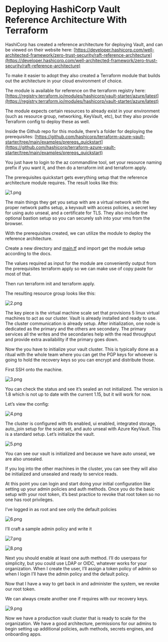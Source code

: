 # Deploying HashiCorp Vault Reference Architecture With Terraform

HashiCorp has created a reference architecture for deploying Vault, and can be viewed on their website here:  [https://developer.hashicorp.com/well-architected-framework/zero-trust-security/raft-reference-architecture](https://developer.hashicorp.com/well-architected-framework/zero-trust-security/raft-reference-architecture)

To make it easier to adopt they also created a Terraform module that builds out the architecture in your cloud environment of choice.

The module is available for reference on the terraform registry here: [https://registry.terraform.io/modules/hashicorp/vault-starter/azure/latest](https://registry.terraform.io/modules/hashicorp/vault-starter/azure/latest)

The module expects certain resources to already exist in your environment (such as resource group, networking, KeyVault, etc), but they also provide Terraform config to deploy these as well.

Inside the Github repo for this module, there’s a folder for deploying the prerequisites: [https://github.com/hashicorp/terraform-azure-vault-starter/tree/main/examples/prereqs_quickstart](https://github.com/hashicorp/terraform-azure-vault-starter/tree/main/examples/prereqs_quickstart)

You just have to login to the az commandline tool, set your resource naming prefix if you want it, and then do a terraform init and terraform apply.

The prerequisites quickstart gets everything setup that the reference architecture module requires. The result looks like this:

![1.png](production-deployment-pictures/1.png)

The main things they get you setup with are a virtual network with the proper network paths setup, a keyvault with access policies, a secret key for using auto unseal, and a certificate for TLS. They also include the optional bastion setup so you can securely ssh into your vms from the browser.

With the prerequisites created, we can utilize the module to deploy the reference architecture.

Create a new directory and [main.tf](http://main.tf) and import get the module setup according to the docs.

The values required as input for the module are conveniently output from the prerequisites terraform apply so we can make use of copy paste for most of that.

Then run terraform init and terraform apply.

The resulting resource group looks like this:

![2.png](production-deployment-pictures/2.png)

The key piece is the virtual machine scale set that provisions 5 linux virtual machines to act as our cluster. Vault is already installed and ready to use. The cluster communication is already setup. After initialization, one node is dedicated as the primary and the others are secondary. The primary services all the writes and the secondaries help with the read throughput and provide extra availability if the primary goes down.

Now the you have to initialize your vault cluster. This is typically done as a ritual with the whole team where you can get the PGP keys for whoever is going to hold the recovery keys so you can encrypt and distribute those.

First SSH onto the machine.

![3.png](production-deployment-pictures/3.png)

You can check the status and see it’s sealed an not initialized. The version is 1.8 which is not up to date with the current 1.15, but it will work for now.

Let’s view the config:

![4.png](production-deployment-pictures/4.png)

The cluster is configured with tls enabled, ui enabled, integrated storage, auto_join setup for the scale set, and auto unseal with Azure KeyVault. This is a standard setup. Let’s initialize the vault.

![5.png](production-deployment-pictures/5.png)

You can see our vault is initialized and because we have auto unseal, we are also unsealed.

If you log into the other machines in the cluster, you can see they will also be initialized and unsealed and ready to service reads.

At this point you can login and start doing your initial configuration like setting up your admin policies and auth methods. Once you do the basic setup with your root token, it’s best practice to revoke that root token so no one has root privileges.

I’ve logged in as root and see only the default policies

![6.png](production-deployment-pictures/6.png)

I’ll craft a sample admin policy and write it

![7.png](production-deployment-pictures/7.png)

![8.png](production-deployment-pictures/8.png)

Next you should enable at least one auth method. I’ll do userpass for simplicity, but you could use LDAP or OIDC, whatever works for your organization. When I create the user, I’ll assign a token policy of admin so when I login I’ll have the admin policy and the default policy.

Now that I have a way to get back in and administer the system, we revoke our root token.

We can always create another one if requires with our recovery keys.

![9.png](production-deployment-pictures/9.png)

Now we have a production vault cluster that is ready to scale for the organization. We have a good architecture, permissions for our admins to begin setting up additional policies, auth methods, secrets engines, and onboarding apps.